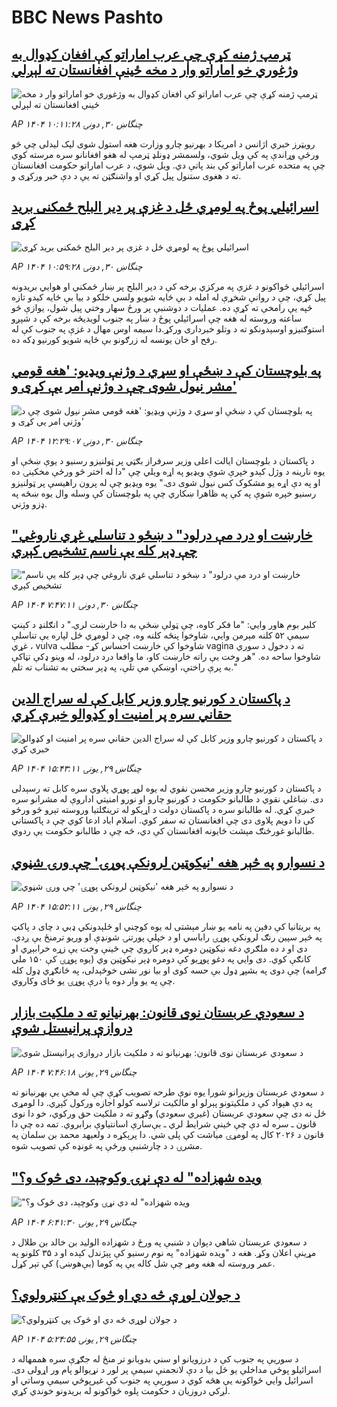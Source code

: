 # BBC News Pashto## [ټرمپ ژمنه کړې چې عرب اماراتو کې افغان کډوال به وژغوري خو اماراتو وار د مخه ځینې افغانستان ته لېږلي](https://www.bbc.com/pashto/articles/c1lj3dqqg99o?at_campaign=githubrss)![ټرمپ ژمنه کړې چې عرب اماراتو کې افغان کډوال به وژغوري خو اماراتو وار د مخه ځینې افغانستان ته لېږلي](https://ichef.bbci.co.uk/ace/ws/240/cpsprodpb/397d/live/0dcd8570-6613-11f0-88f4-9d5412e55539.jpg)_AP ۱۴۰۴ چنگاښ ۳۰, دونۍ ۱۰:۱۱:۲۸_رویټرز خبري اژانس د امریکا د بهرنیو چارو وزارت هغه استول شوی لیک لیدلی چې څو ورځې وړاندې په کې ویل شوي، ولسمشر ډونلډ ټرمپ له هغو افغانانو سره مرسته کوي چې په متحده عرب اماراتو کې بند پاتې دي. ویل شوي، د عرب اماراتو حکومت افغانستان ته د هغوی ستنول پيل کړي او واشنګټن ته یې د دې خبر ورکړی و.## [اسرائیلي پوځ په لومړي ځل د غزې پر دير البلح ځمکنی برید کړی](https://www.bbc.com/pashto/articles/c4ge1p6yz3go?at_campaign=githubrss)![اسرائیلي پوځ په لومړي ځل د غزې پر دير البلح ځمکنی برید کړی](https://ichef.bbci.co.uk/ace/ws/240/cpsprodpb/97a6/live/d53e1e50-6620-11f0-af20-030418be2ca5.png)_AP ۱۴۰۴ چنگاښ ۳۰, دونۍ ۱۰:۵۹:۲۸_اسرائیلي ځواکونو د غزې په مرکزي برخه کې د دیر البلح پر ښار ځمکني او هوايي بریدونه پیل کړي، چې د روانې شخړې له امله د بې ځایه شویو ولسي خلکو د بیا بې ځایه کیدو تازه څپه یې رامخې ته کړې ده. 
عملیات د دوشنبې پر ورځ سهار وختي پیل شول، یوازې څو ساعته وروسته له هغه چې اسرائیلي پوځ د ښار په جنوب لویدیځه برخه کې د شپږو استوګنیزو اوسېدونکو ته د وتلو خبرداری ورکړ.دا سیمه اوس مهال د غزې په جنوب کې له رفح او خان یونسه له زرګونو بې ځایه شویو کورنیو ډکه ده.## [په بلوچستان کې د ښځې او سړي د وژنې ویډیو: 'هغه قومي مشر نیول شوی چې د وژنې امر یې کړی و'](https://www.bbc.com/pashto/articles/cp86gxv05m3o?at_campaign=githubrss)![په بلوچستان کې د ښځې او سړي د وژنې ویډیو: 'هغه قومي مشر نیول شوی چې د وژنې امر یې کړی و'](https://ichef.bbci.co.uk/ace/ws/240/cpsprodpb/0526/live/388d79d0-662e-11f0-8dbd-f3d32ebd3327.png)_AP ۱۴۰۴ چنگاښ ۳۰, دونۍ ۱۲:۲۹:۰۷_د پاکستان د بلوچستان ايالت اعلی وزير سرفراز بګټي پر ټولنيزو رسنيو د يوې ښځې او يوه نارينه د وژل کېدو خپرې شوې ويډيو په اړه ويلي چې "دا له اختر څو ورځې مخکينۍ ده او په دې اړه يو مشکوک کس نيول شوی دی." يوه ويډيو چې له پرون راهيسې پر ټولنيزو رسنيو خپره شوې په کې په ظاهرا ښکاري چې په بلوچستان کې وسله وال يوه ښځه په ډزو وژني.## ["خارښت او درد مې درلود" د ښځو د تناسلي غړي ناروغي چې ډېر کله یې ناسم تشخیص کېږي](https://www.bbc.com/pashto/articles/ckg3ne3ejelo?at_campaign=githubrss)!["خارښت او درد مې درلود" د ښځو د تناسلي غړي ناروغي چې ډېر کله یې ناسم تشخیص کېږي](https://ichef.bbci.co.uk/ace/ws/240/cpsprodpb/ccc2/live/c85059e0-51cd-11f0-b4be-8f7caf53b80c.jpg)_AP ۱۴۰۴ چنگاښ ۳۰, دونۍ ۷:۴۷:۱۱_کلیر بوم هاور وايي: "ما فکر کاوه، چې ټولې ښځې به دا خارښت لري."
د انګلنډ د کېنټ سیمې ۵۲ کلنه مېرمن وايي، شاوخوا پنځه کلنه وه، چې د لومړي ځل لپاره یې تناسلې غړي ، vulva شاوخوا کې خارښت احساس کړ- مطلب vagina  ته د دخول د سوري شاوخوا ساحه ده.
"هر وخت یې راته خارښت کاو، ما واقعا درد درلود، له وینو ډکې تڼاکې به پرې راختې، اوښکې مې تلې، په ډېر سختي به تشناب ته تلم."## [د پاکستان د کورنیو چارو وزیر کابل کې له سراج الدین حقاني سره پر امنیت او کډوالو خبرې کړي](https://www.bbc.com/pashto/articles/cgk3563712do?at_campaign=githubrss)![د پاکستان د کورنیو چارو وزیر کابل کې له سراج الدین حقاني سره پر امنیت او کډوالو خبرې کړي](https://ichef.bbci.co.uk/ace/ws/240/cpsprodpb/dd10/live/66d1c1c0-657f-11f0-af20-030418be2ca5.jpg)_AP ۱۴۰۴ چنگاښ ۲۹, يونۍ ۱۵:۴۳:۱۱_د پاکستان د کورنیو چارو وزیر محسن نقوي له یوه لوړ پوړي پلاوي سره کابل ته رسېدلی دی. ښاغلي نقوي د طالبانو حکومت د کورنیو چارو او نورو امنیتي اداروې له مشرانو سره خبرې کړي. له طالبانو سره د پاکستان دولت د اړیکو له ترینګلتیا وروسته تېرو څو ورځو کې دا دویم پلاوی دی چې افغانستان ته سفر کوي. اسلام اباد ادعا کوي چې د پاکستاني طالبانو غورځنګ مېشت ځایونه افغانستان کې دي، څه چې د طالبانو حکومت یې ردوي.## [د نسوارو په څېر هغه 'نیکوټین لرونکې پوړۍ' چې ورۍ شڼوي](https://www.bbc.com/pashto/articles/cjrlxxzggp5o?at_campaign=githubrss)![د نسوارو په څېر هغه 'نیکوټین لرونکې پوړۍ' چې ورۍ شڼوي](https://ichef.bbci.co.uk/ace/ws/240/cpsprodpb/cc81/live/5f932100-6567-11f0-af20-030418be2ca5.png)_AP ۱۴۰۴ چنگاښ ۲۹, يونۍ ۱۵:۵۲:۱۱_په بریتانیا کې دفېن په نامه یو ښار مېشتی له یوه کوچني او ځلېدونکي ډبي د چای د پاکټ په څېر سپین رنګ لرونکې پوړۍ راباسي او د خپلې پورتنۍ شونډې او وریو ترمنځ یې ږدي.
دی او د ده ملګري دغه نیکوټین دومره ډېر کاروي چې ځینې وخت یې زړه خرابېږي او کانګې کوي. 
دی وايي په دغو پوړیو کې دومره ډېر نیکوټین وي (یوه پوړۍ کې ۱۵۰ ملي ګرامه) چې دوی په بشپړ ډول بې‌ حسه کوی او بیا نور نشی خوځېدلی، په ځانګړي ډول کله چې په یو وار دوه یا درې پوړۍ یو ځای وکاروي.## [د سعودي عربستان نوی قانون: بهرنیانو ته د ملکیت بازار دروازې پرانیستل شوې](https://www.bbc.com/pashto/articles/c1jw47jdjj7o?at_campaign=githubrss)![د سعودي عربستان نوی قانون: بهرنیانو ته د ملکیت بازار دروازې پرانیستل شوې](https://ichef.bbci.co.uk/ace/ws/240/cpsprodpb/5867/live/9afb3120-6539-11f0-89ea-4d6f9851f623.jpg)_AP ۱۴۰۴ چنگاښ ۲۹, يونۍ ۷:۴۶:۱۸_د سعودي عربستان وزیرانو شورا یوه نوې طرحه تصویب کړې چې له مخې یې بهرنیانو ته په دې هېواد کې د ملکیتونو پېرلو او مالکیت ترلاسه کولو اجازه ورکول کېږي. دا لومړی ځل نه دی چې سعودي عربستان (غیري سعودي) وګړو ته د ملکیت حق ورکوي، خو دا نوی قانون ـ سره له دې چې ځینې شرایط لري ـ بې‌سارې اسانتیاوې برابروي. تمه ده چې دا قانون د ۲۰۲۶ کال په لومړۍ میاشت کې پلی شي. دا پرېکړه د ولعیهد محمد بن سلمان په مشرۍ د د چارشنبې ورځې په غونډه کې تصویب شوه.## ["ویده شهزاده" له دې نړۍ وکوچېد، دی څوک و؟](https://www.bbc.com/pashto/articles/cly8j6x3qvjo?at_campaign=githubrss)!["ویده شهزاده" له دې نړۍ وکوچېد، دی څوک و؟](https://ichef.bbci.co.uk/ace/ws/240/cpsprodpb/7918/live/ae700600-6533-11f0-80c4-01fda5be40ab.png)_AP ۱۴۰۴ چنگاښ ۲۹, يونۍ ۶:۴۱:۳۰_د سعودي عربستان شاهي دېوان د شنبې په ورځ د شهزاده الولید بن خالد بن طلال د مړینې اعلان وکړ. هغه د "ویده شهزاده" په نوم رسنیو کې پېژندل کېده او د ۳۵ کلونو په عمر وروسته له هغه ومړ چې شل کاله یې په کوما (بې‌هوښۍ) کې تېر کړل.## [د جولان لوړې څه دي او څوک يې کنټرولوي؟](https://www.bbc.com/pashto/articles/cx2kz4z7ne2o?at_campaign=githubrss)![د جولان لوړې څه دي او څوک يې کنټرولوي؟](https://ichef.bbci.co.uk/ace/ws/240/cpsprodpb/ec80/live/1bf38c70-b7be-11ef-a0cf-7bf220dc1294.jpg)_AP ۱۴۰۴ چنگاښ ۲۹, يونۍ ۵:۲۴:۵۵_د سوريې په جنوب کې د درزويانو او سني بدويانو تر منځ له جګړې سره هممهاله د اسرائيلو پوځي مداخلې يو ځل بيا د دې لانجمنې سيمې پر لور د نړيوالو پام ور اړولی دی. اسرائيل وايي ځواکونه يې هڅه کوي د سوريې په جنوب کې غيرپوځي سيمې وساتي او لږکي دروزيان د حکومت پلوه ځواکونو له بريدونو خوندي کړي.
